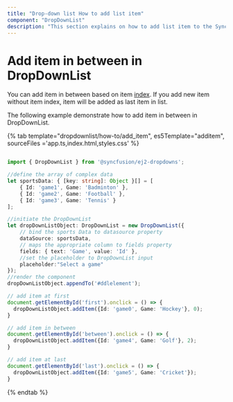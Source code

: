 ```yaml
---
title: "Drop-down list How to add list item"
component: "DropDownList"
description: "This section explains on how to add list item to the Syncfusion JavaScript drop-down list control."
---
```


# Add item in between in DropDownList

You can add item in between based on item [index](../../api/drop-down-list/#index). If you add new item without item index, item will be added as last item in list.

The following example demonstrate how to add item in between in DropDownList.

{% tab template="dropdownlist/how-to/add_item", es5Template="additem", sourceFiles ='app.ts,index.html,styles.css' %}

```typescript

import { DropDownList } from '@syncfusion/ej2-dropdowns';

//define the array of complex data
let sportsData: { [key: string]: Object }[] = [
    { Id: 'game1', Game: 'Badminton' },
    { Id: 'game2', Game: 'Football' },
    { Id: 'game3', Game: 'Tennis' }
];

//initiate the DropDownList
let dropDownListObject: DropDownList = new DropDownList({
    // bind the sports Data to datasource property
    dataSource: sportsData,
    // maps the appropriate column to fields property
    fields: { text: 'Game', value: 'Id' },
    //set the placeholder to DropDownList input
    placeholder:"Select a game"
});
//render the component
dropDownListObject.appendTo('#ddlelement');

// add item at first
document.getElementById('first').onclick = () => {
  dropDownListObject.addItem({Id: 'game0', Game: 'Hockey'}, 0);
}

// add item in between
document.getElementById('between').onclick = () => {
  dropDownListObject.addItem({Id: 'game4', Game: 'Golf'}, 2);
}

// add item at last
document.getElementById('last').onclick = () => {
  dropDownListObject.addItem({Id: 'game5', Game: 'Cricket'});
}

```

{% endtab %}
